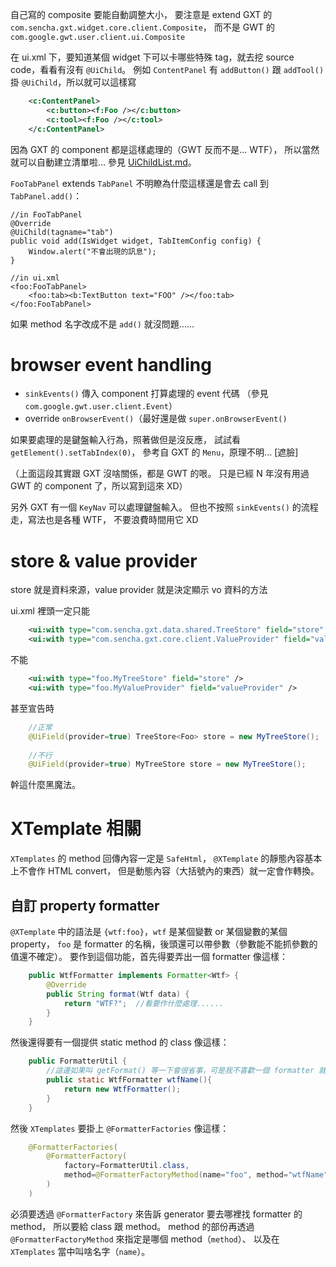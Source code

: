 自己寫的 composite 要能自動調整大小，
要注意是 extend GXT 的 `com.sencha.gxt.widget.core.client.Composite`，
而不是 GWT 的 `com.google.gwt.user.client.ui.Composite`

在 ui.xml 下，要知道某個 widget 下可以卡哪些特殊 tag，就去挖 source code，看看有沒有 `@UiChild`。
例如 `ContentPanel` 有 `addButton()` 跟 `addTool()` 掛 `@UiChild`，所以就可以這樣寫

```XML
	<c:ContentPanel>
		<c:button><f:Foo /></c:button>
		<c:tool><f:Foo /></c:tool>
	</c:ContentPanel>
```


因為 GXT 的 component 都是這樣處理的（GWT 反而不是... WTF），
所以當然就可以自動建立清單啦... 參見 [UiChildList.md](UiChildList.md)。

`FooTabPanel` extends `TabPanel` 不明瞭為什麼這樣還是會去 call 到 `TabPanel.add()`：

	//in FooTabPanel
	@Override
	@UiChild(tagname="tab")
	public void add(IsWidget widget, TabItemConfig config) {
		Window.alert("不會出現的訊息");
	}

	//in ui.xml
	<foo:FooTabPanel>
		<foo:tab><b:TextButton text="FOO" /></foo:tab>
	</foo:FooTabPanel>


如果 method 名字改成不是 `add()` 就沒問題...... 


browser event handling
======================

+ `sinkEvents()` 傳入 component 打算處理的 event 代碼
	（參見 `com.google.gwt.user.client.Event`）
+ override `onBrowserEvent()`（最好還是做 `super.onBrowserEvent()`

如果要處理的是鍵盤輸入行為，照著做但是沒反應，
試試看 `getElement().setTabIndex(0)`，
參考自 GXT 的 `Menu`，原理不明... [遮臉]

（上面這段其實跟 GXT 沒啥關係，都是 GWT 的哏。
只是已經 N 年沒有用過 GWT 的 component 了，所以寫到這來 XD）

另外 GXT 有一個 `KeyNav` 可以處理鍵盤輸入。
但也不按照 `sinkEvents()` 的流程走，寫法也是各種 WTF，
不要浪費時間用它 XD


store & value provider
======================

store 就是資料來源，value provider 就是決定顯示 vo 資料的方法

ui.xml 裡頭一定只能

```XML
	<ui:with type="com.sencha.gxt.data.shared.TreeStore" field="store" />
	<ui:with type="com.sencha.gxt.core.client.ValueProvider" field="valueProvider" />
```


不能

```XML
	<ui:with type="foo.MyTreeStore" field="store" />
	<ui:with type="foo.MyValueProvider" field="valueProvider" />
```


甚至宣告時 

```Java
	//正常
	@UiField(provider=true)	TreeStore<Foo> store = new MyTreeStore();
	
	//不行
	@UiField(provider=true)	MyTreeStore store = new MyTreeStore();
```


幹這什麼黑魔法。


XTemplate 相關
==============

`XTemplates` 的 method 回傳內容一定是 `SafeHtml`，
`@XTemplate` 的靜態內容基本上不會作 HTML convert，
但是動態內容（大括號內的東西）就一定會作轉換。


自訂 property formatter
-----------------------

`@XTemplate` 中的語法是 `{wtf:foo}`，`wtf` 是某個變數 or 某個變數的某個 property，
`foo` 是 formatter 的名稱，後頭還可以帶參數（參數能不能抓參數的值還不確定）。
要作到這個功能，首先得要弄出一個 formatter 像這樣：

```Java
	public WtfFormatter implements Formatter<Wtf> {
		@Override
		public String format(Wtf data) {
			return "WTF?";	//看要作什麼處理......
		}
	}
```


然後還得要有一個提供 static method 的 class 像這樣：

```Java
	public FormatterUtil {
		//這邊如果叫 getFormat() 等一下會很省事，可是我不喜歡一個 formatter 就要開一個 class
		public static WtfFormatter wtfName(){
			return new WtfFormatter();
		}
	}
```


然後 `XTemplates` 要掛上 `@FormatterFactories` 像這樣：

```Java
	@FormatterFactories(
		@FormatterFactory(
			factory=FormatterUtil.class, 
			method=@FormatterFactoryMethod(name="foo", method="wtfName")
		)
	)
```

	
必須要透過 `@FormatterFactory` 來告訴 generator 要去哪裡找 formatter 的 method，
所以要給 class 跟 method。
method 的部份再透過 `@FormatterFactoryMethod` 來指定是哪個 method（`method`）、
以及在 `XTemplates` 當中叫啥名字（`name`）。